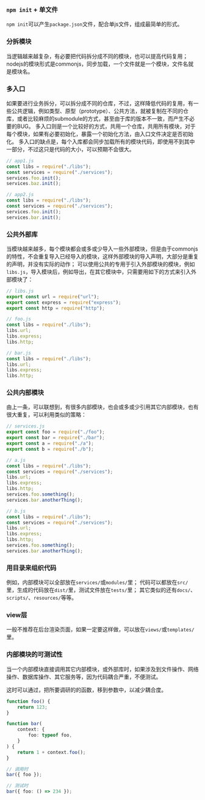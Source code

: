 ### `npm init` + 单文件

`npm init`可以产生`package.json`文件，配合单js文件，组成最简单的形式。

### 分拆模块

当逻辑越来越复杂，有必要把代码拆分成不同的模块，也可以提高代码复用；
nodejs的模块形式是commonjs，同步加载，一个文件就是一个模块，文件名就是模块名。

### 多入口

如果要进行业务拆分，可以拆分成不同的仓库，不过，这样降低代码的复用，有一些公共逻辑，例如类型、原型（prototype）、公共方法，就被复制在不同的仓库，或者比较麻烦的submodule的方式，甚至由于库的版本不一致，而产生不必要的BUG。
多入口则是一个比较好的方式，共用一个仓库，共用所有模块，对于每个模块，如果有必要初始化，暴露一个初始化方法，由入口文件决定是否初始化。
多入口的缺点是，每个入库都会同步加载所有的模块代码，即使用不到其中一部分，不过这只是代码的大小，可以预期不会很大。
```js
// app1.js
const libs = require("./libs");
const services = require("./services");
services.foo.init();
services.baz.init();
```
```js
// app2.js
const libs = require("./libs");
const services = require("./services");
services.foo.init();
services.bar.init();
```

### 公共外部库

当模块越来越多，每个模块都会或多或少导入一些外部模块，但是由于commonjs的特性，不会重复导入已经导入的模块，这样外部模块的导入声明，大部分是重复的声明，并没有实际的动作；
可以使用公共的专用于引入外部模块的模块，例如`libs.js`，导入模块后，例如导出，在其它模块中，只需要用如下的方式来引入外部模块了：
```js
// libs.js
export const url = require("url");
export const express = require("express");
export const http = require("http");
```
```js
// foo.js
const libs = require("./libs");
libs.url;
libs.express;
libs.http;
```
```js
// bar.js
const libs = require("./libs");
libs.url;
libs.express;
libs.http;
```

### 公共内部模块

由上一条，可以联想到，有很多内部模块，也会或多或少引用其它内部模块，也有很大重复，可以利用类似的策略：
```js
// services.js
export const foo = require("./foo");
export const bar = require("./bar");
export const a = require("./a");
export const b = require("./b");
```
```js
// a.js
const libs = require("./libs");
const services = require("./services");
libs.url;
libs.express;
libs.http;
services.foo.something();
services.bar.anotherThing();
```
```js
// b.js
const libs = require("./libs");
const services = require("./services");
libs.url;
libs.express;
libs.http;
services.foo.something();
services.bar.anotherThing();
```

### 用目录来组织代码

例如，内部模块可以全部放在`services/`或`modules/`里；
代码可以都放在`src/`里，生成的代码放在`dist/`里，测试文件放在`tests/`里；
其它类似的还有`docs/`、`scripts/`、`resources/`等等。

### view层

一般不推荐在后台渲染页面，如果一定要这样做，可以放在`views/`或`templates/`里。

### 内部模块的可测试性

当一个内部模块直接调用其它内部模块，或外部库时，如果涉及到文件操作、网络操作、数据库操作、其它服务等，因为代码耦合严重，不便测试。

这时可以通过，把所要调研的的函数，移到参数中，以减少耦合度。

```ts
function foo() {
    return 123;
}

function bar(
    context: {
        foo: typeof foo,
    }
) {
    return 1 + context.foo();
}

// 调用时
bar({ foo });

// 测试时
bar({ foo: () => 234 });
```
